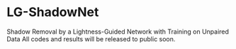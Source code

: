 # LG-ShadowNet
Shadow Removal by a Lightness-Guided Network with Training on Unpaired Data
All codes and results will be released to public soon.
